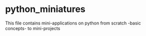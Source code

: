 # python_miniatures
This file contains mini-applications on python from scratch -basic concepts- to mini-projects
